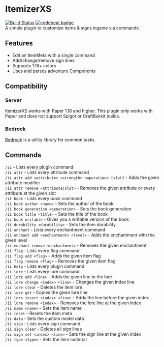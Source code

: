 # ItemizerXS
[![Build Status](https://app.travis-ci.com/DRE2N/ItemizerXS.svg?branch=master)](https://app.travis-ci.com/DRE2N/ItemizerXS)
[![codebeat badge](https://codebeat.co/badges/b6e3a916-329e-44cf-a46d-3a000ab9824b)](https://codebeat.co/projects/github-com-dre2n-itemizerdre-master) <br>
A simple plugin to customize items & signs ingame via commands.

## Features
- Edit an ItemMeta with a single command
- Add/change/remove sign lines
- Supports 1.16+ colors
- Uses and parses [adventure Components](https://github.com/KyoriPowered/adventure)

## Compatibility

### Server
ItemizerXS works with Paper 1.18 and higher. This plugin only works with Paper and does not support Spigot or CraftBukkit builds.

### Bedrock
[Bedrock](https://github.com/DRE2N/Bedrock) is a utility library for common tasks.

## Commands
`/ii` - Lists every plugin command <br>
`/ii attr` - Lists every attribute command <br>
`/ii attr add <attribute> <strength> <operation> [slot]` - Adds the given attribute modifier <br>
`/ii attr remove <attribute|slot>` - Removes the given attribute or every attribute at the given slot <br>
`/ii book` - Lists every book command <br>
`/ii book author <name>` - Sets the author of the book <br>
`/ii book generation <generation>` - Sets the book generation <br>
`/ii book title <title>` - Sets the title of the book <br>
`/ii book writable` - Gives you a writable version of the book <br>
`/ii durability <durability>` - Sets the item durability <br>
`/ii enchant` - Lists every enchantment command <br>
`/ii enchant add <enchantment> <level>` - Adds the enchantment with the given level <br>
`/ii enchant remove <enchantment>` - Removes the given enchantment <br>
`/ii flag` - Lists every flag command <br>
`/ii flag add <flag>` - Adds the given item flag <br>
`/ii flag remove <flag>` - Removes the given item flag <br>
`/ii help` - Lists every plugin command <br>
`/ii lore` - Lists every lore command <br>
`/ii lore add <line>` - Adds the given line to the lore <br>
`/ii lore change <index> <line>` - Changes the given index line <br>
`/ii lore clear` - Deletes the item lore <br>
`/ii lore get` - Copies the given lore line <br>
`/ii lore insert <index> <line>` - Adds the line before the given index <br>
`/ii lore remove <index>` - Removes the lore line at the given index <br>
`/ii name <name>` - Sets the item name <br>
`/ii reset` - Resets the item meta <br>
`/ii data` - Sets the custom model data <br>
`/ii sign` - Lists every sign command <br>
`/ii sign clear` - Deletes all sign lines <br>
`/ii sign set <index> <line>` - Sets the sign line at the given index <br>
`/ii type <type>` - Sets the item material <br>
 
